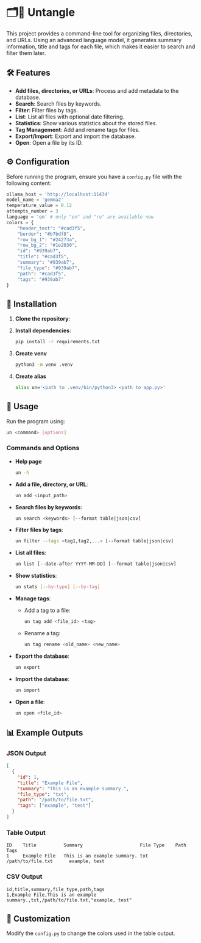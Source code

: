 # 🗂️🧠 Untangle

This project provides a command-line tool for organizing files, directories, and URLs. Using an advanced language model, it generates summary information, title and tags for each file, which makes it easier to search and filter them later.

## 🛠 Features

- **Add files, directories, or URLs**: Process and add metadata to the database.
- **Search**: Search files by keywords.
- **Filter**: Filter files by tags.
- **List**: List all files with optional date filtering.
- **Statistics**: Show various statistics about the stored files.
- **Tag Management**: Add and rename tags for files.
- **Export/Import**: Export and import the database.
- **Open**: Open a file by its ID.

## ⚙️ Configuration

Before running the program, ensure you have a `config.py` file with the following content:

```python
ollama_host = 'http://localhost:11434'
model_name = 'gemma2'
temperature_value = 0.12
attempts_number = 3
language = 'en' # only "en" and "ru" are available now
colors = {
    "header_text": "#cad3f5",
    "border": "#b7bdf8",
    "row_bg_1": "#24273a",
    "row_bg_2": "#1e2030",
    "id": "#939ab7",
    "title": "#cad3f5",
    "summary": "#939ab7",
    "file_type": "#939ab7",
    "path": "#cad3f5",
    "tags": "#939ab7"
}
```

## 🚀 Installation

1. **Clone the repository**:

2. **Install dependencies**:
    ```sh
    pip install -r requirements.txt
    ```
3. **Create venv**
    ```sh
    python3 -m venv .venv
    ```
4. **Create alias**
    ```sh
    alias un='<path to .venv/bin/python3> <path to app.py>'
    ```

## 📝 Usage

Run the program using:

```sh
un <command> [options]
```

### Commands and Options
- **Help page**
    ```sh
    un -h
    ```

- **Add a file, directory, or URL**:
    ```sh
    un add <input_path>
    ```

- **Search files by keywords**:
    ```sh
    un search <keywords> [--format table|json|csv]
    ```

- **Filter files by tags**:
    ```sh
    un filter --tags <tag1,tag2,...> [--format table|json|csv]
    ```

- **List all files**:
    ```sh
    un list [--date-after YYYY-MM-DD] [--format table|json|csv]
    ```

- **Show statistics**:
    ```sh
    un stats [--by-type] [--by-tag]
    ```

- **Manage tags**:
    - Add a tag to a file:
        ```sh
        un tag add <file_id> <tag>
        ```
    - Rename a tag:
        ```sh
        un tag rename <old_name> <new_name>
        ```

- **Export the database**:
    ```sh
    un export
    ```

- **Import the database**:
    ```sh
    un import
    ```

- **Open a file**:
    ```sh
    un open <file_id>
    ```

## 📊 Example Outputs

### JSON Output

```json
[
  {
    "id": 1,
    "title": "Example File",
    "summary": "This is an example summary.",
    "file_type": "txt",
    "path": "/path/to/file.txt",
    "tags": ["example", "test"]
  }
]
```

### Table Output

```plaintext
ID    Title          Summary                     File Type    Path                   Tags
1     Example File   This is an example summary. txt          /path/to/file.txt      example, test
```

### CSV Output

```csv
id,title,summary,file_type,path,tags
1,Example File,This is an example summary.,txt,/path/to/file.txt,"example, test"
```

## 🎨 Customization

Modify the `config.py` to change the colors used in the table output.
